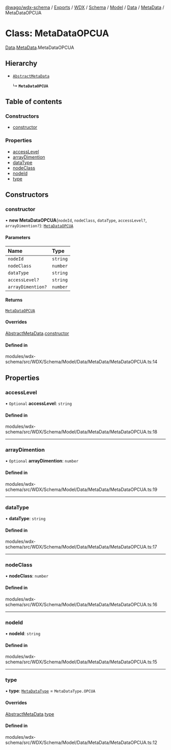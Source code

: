 [@wago/wdx-schema](../README.md) / [Exports](../modules.md) / [WDX](../modules/WDX.md) / [Schema](../modules/WDX.Schema.md) / [Model](../modules/WDX.Schema.Model.md) / [Data](../modules/WDX.Schema.Model.Data.md) / [MetaData](../modules/WDX.Schema.Model.Data.MetaData.md) / MetaDataOPCUA

# Class: MetaDataOPCUA

[Data](../modules/WDX.Schema.Model.Data.md).[MetaData](../modules/WDX.Schema.Model.Data.MetaData.md).MetaDataOPCUA

## Hierarchy

- [`AbstractMetaData`](WDX.Schema.Model.Data.MetaData.AbstractMetaData.md)

  ↳ **`MetaDataOPCUA`**

## Table of contents

### Constructors

- [constructor](WDX.Schema.Model.Data.MetaData.MetaDataOPCUA.md#constructor)

### Properties

- [accessLevel](WDX.Schema.Model.Data.MetaData.MetaDataOPCUA.md#accesslevel)
- [arrayDimention](WDX.Schema.Model.Data.MetaData.MetaDataOPCUA.md#arraydimention)
- [dataType](WDX.Schema.Model.Data.MetaData.MetaDataOPCUA.md#datatype)
- [nodeClass](WDX.Schema.Model.Data.MetaData.MetaDataOPCUA.md#nodeclass)
- [nodeId](WDX.Schema.Model.Data.MetaData.MetaDataOPCUA.md#nodeid)
- [type](WDX.Schema.Model.Data.MetaData.MetaDataOPCUA.md#type)

## Constructors

### constructor

• **new MetaDataOPCUA**(`nodeId`, `nodeClass`, `dataType`, `accessLevel?`, `arrayDimention?`): [`MetaDataOPCUA`](WDX.Schema.Model.Data.MetaData.MetaDataOPCUA.md)

#### Parameters

| Name | Type |
| :------ | :------ |
| `nodeId` | `string` |
| `nodeClass` | `number` |
| `dataType` | `string` |
| `accessLevel?` | `string` |
| `arrayDimention?` | `number` |

#### Returns

[`MetaDataOPCUA`](WDX.Schema.Model.Data.MetaData.MetaDataOPCUA.md)

#### Overrides

[AbstractMetaData](WDX.Schema.Model.Data.MetaData.AbstractMetaData.md).[constructor](WDX.Schema.Model.Data.MetaData.AbstractMetaData.md#constructor)

#### Defined in

modules/wdx-schema/src/WDX/Schema/Model/Data/MetaData/MetaDataOPCUA.ts:14

## Properties

### accessLevel

• `Optional` **accessLevel**: `string`

#### Defined in

modules/wdx-schema/src/WDX/Schema/Model/Data/MetaData/MetaDataOPCUA.ts:18

___

### arrayDimention

• `Optional` **arrayDimention**: `number`

#### Defined in

modules/wdx-schema/src/WDX/Schema/Model/Data/MetaData/MetaDataOPCUA.ts:19

___

### dataType

• **dataType**: `string`

#### Defined in

modules/wdx-schema/src/WDX/Schema/Model/Data/MetaData/MetaDataOPCUA.ts:17

___

### nodeClass

• **nodeClass**: `number`

#### Defined in

modules/wdx-schema/src/WDX/Schema/Model/Data/MetaData/MetaDataOPCUA.ts:16

___

### nodeId

• **nodeId**: `string`

#### Defined in

modules/wdx-schema/src/WDX/Schema/Model/Data/MetaData/MetaDataOPCUA.ts:15

___

### type

• **type**: [`MetaDataType`](../enums/WDX.Schema.Model.Data.MetaData.MetaDataType.md) = `MetaDataType.OPCUA`

#### Overrides

[AbstractMetaData](WDX.Schema.Model.Data.MetaData.AbstractMetaData.md).[type](WDX.Schema.Model.Data.MetaData.AbstractMetaData.md#type)

#### Defined in

modules/wdx-schema/src/WDX/Schema/Model/Data/MetaData/MetaDataOPCUA.ts:12

